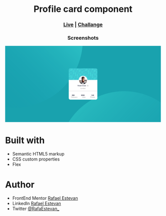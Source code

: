 <h1 align="center">Profile card component</h1>
<h3 align="center"><a href="https://3-column-preview-card-component-two-sage.vercel.app/">Live</a> | <a href="https://www.frontendmentor.io/challenges/3column-preview-card-component-pH92eAR2-">Challange</a></h3>
<h3 align="center">Screenshots</h3>
<img src="design/desktop.png">

# Built with
* Semantic HTML5 markup
* CSS custom properties
* Flex

# Author
* FrontEnd Mentor [Rafael Estevan](https://www.frontendmentor.io/profile/RafaelEstevan)
* LinkedIn [Rafael Estevan](https://www.linkedin.com/in/rafael-estevan/)
* Twitter [@RafaEstevan_](https://twitter.com/RafaEstevan_)
